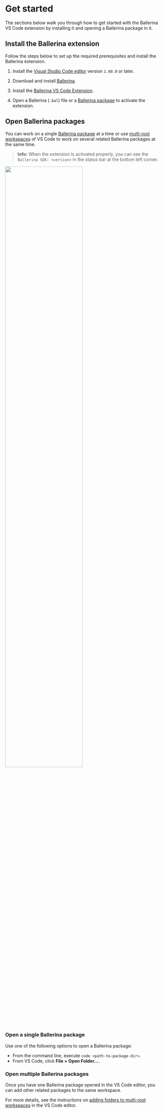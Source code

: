 # Get started

The sections below walk you through how to get started with the Ballerina VS Code extension by installing it and opening a Ballerina package in it.

## Install the Ballerina extension

Follow the steps below to set up the required prerequisites and install the Ballerina extension.

1. Install the [Visual Studio Code editor](https://code.visualstudio.com/download) version `1.60.0` or later.

2. Download and install [Ballerina](https://ballerina.io/downloads/).
 
3. Install the [Ballerina VS Code Extension](https://marketplace.visualstudio.com/items?itemName=WSO2.ballerina). 

4. Open a Ballerina (`.bal`) file or a [Ballerina package](#open-ballerina-packages) to activate the extension.

## Open Ballerina packages

You can work on a single [Ballerina package](https://ballerina.io/learn/package-references/) at a time or use [multi-root workspaces](https://code.visualstudio.com/docs/editor/multi-root-workspaces) of VS Code to work on several related Ballerina packages at the same time. 

>**Info:** When the extension is activated properly, you can see the `Ballerina SDK: <version>` in the status bar at the bottom left corner.

<img src="https://github.com/wso2/ballerina-plugin-vscode/blob/main/resources/images/show-version-on-vscode.png?raw=true" width="70%" />

### Open a single Ballerina package

Use one of the following options to open a Ballerina package:

- From the command line, execute `code <path-to-package-dir>`.
- From VS Code, click **File > Open Folder...**.

### Open multiple Ballerina packages

Once you have one Ballerina package opened in the VS Code editor, you can add other related packages to the same workspace.

For more details, see the instructions on [adding folders to multi-root workspaces](https://code.visualstudio.com/docs/editor/multi-root-workspaces#_adding-folders) in the VS Code editor.
